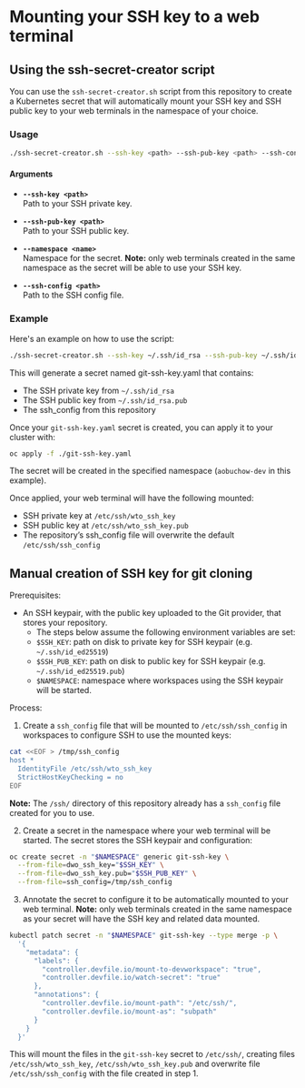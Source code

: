 # Mounting your SSH key to a web terminal

## Using the ssh-secret-creator script

You can use the `ssh-secret-creator.sh` script from this repository to create a Kubernetes secret that will automatically mount your SSH key and SSH public key to your web terminals in the namespace of your choice. 

### Usage
```bash
./ssh-secret-creator.sh --ssh-key <path> --ssh-pub-key <path> --ssh-config <path>  --namespace <name>
```

#### Arguments

- **`--ssh-key <path>`**  
  Path to your SSH private key.

- **`--ssh-pub-key <path>`**  
  Path to your SSH public key.

- **`--namespace <name>`**  
   Namespace for the secret. **Note:** only web terminals created in the same namespace as the secret will be able to use your SSH key.

- **`--ssh-config <path>`**  
  Path to the SSH config file.

### Example

Here's an example on how to use the script:

```bash
./ssh-secret-creator.sh --ssh-key ~/.ssh/id_rsa --ssh-pub-key ~/.ssh/id_rsa.pub --ssh-config ./ssh_config --namespace aobuchow-dev
```
This will generate a secret named git-ssh-key.yaml that contains:

- The SSH private key from `~/.ssh/id_rsa`
- The SSH public key from `~/.ssh/id_rsa.pub`
- The ssh_config from this repository

Once your `git-ssh-key.yaml` secret is created, you can apply it to your cluster with:
```bash
oc apply -f ./git-ssh-key.yaml
```

The secret will be created in the specified namespace (`aobuchow-dev` in this example).

Once applied, your web terminal will have the following mounted:
- SSH private key at `/etc/ssh/wto_ssh_key`
- SSH public key at `/etc/ssh/wto_ssh_key.pub`
- The repository’s ssh_config file will overwrite the default `/etc/ssh/ssh_config`


## Manual creation of SSH key for git cloning

Prerequisites:

-  An SSH keypair, with the public key uploaded to the Git provider, that stores your repository.
    - The steps below assume the following environment variables are set:
    - `$SSH_KEY`: path on disk to private key for SSH keypair (e.g. `~/.ssh/id_ed25519`)
    - `$SSH_PUB_KEY`: path on disk to public key for SSH keypair (e.g. `~/.ssh/id_ed25519.pub`)
    - `$NAMESPACE`: namespace where workspaces using the SSH keypair will be started.

Process:

1. Create a `ssh_config` file that will be mounted to `/etc/ssh/ssh_config` in workspaces to configure SSH to use the mounted keys:

```bash
cat <<EOF > /tmp/ssh_config
host *
  IdentityFile /etc/ssh/wto_ssh_key
  StrictHostKeyChecking = no
EOF
```

**Note:** The `/ssh/` directory of this repository already has a `ssh_config` file created for you to use.

2. Create a secret in the namespace where your web terminal will be started. The secret stores the SSH keypair and configuration:

```bash
oc create secret -n "$NAMESPACE" generic git-ssh-key \
  --from-file=dwo_ssh_key="$SSH_KEY" \
  --from-file=dwo_ssh_key.pub="$SSH_PUB_KEY" \
  --from-file=ssh_config=/tmp/ssh_config
```

3. Annotate the secret to configure it to be automatically mounted to your web terminal. **Note:** only web terminals created in the same namespace as your secret will have the SSH key and related data mounted.

```bash
kubectl patch secret -n "$NAMESPACE" git-ssh-key --type merge -p \
  '{
    "metadata": {
      "labels": {
        "controller.devfile.io/mount-to-devworkspace": "true",
        "controller.devfile.io/watch-secret": "true"
      },
      "annotations": {
        "controller.devfile.io/mount-path": "/etc/ssh/",
        "controller.devfile.io/mount-as": "subpath"
      }
    }
  }'
```

This will mount the files in the `git-ssh-key` secret to `/etc/ssh/`, creating files `/etc/ssh/wto_ssh_key`, `/etc/ssh/wto_ssh_key.pub` and overwrite file `/etc/ssh/ssh_config` with the file created in step 1.